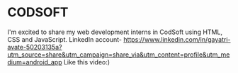 # CODSOFT
I'm excited to share my web development interns in CodSoft using HTML, CSS and JavaScript.
LinkedIn account- https://www.linkedin.com/in/gayatri-avate-50203135a?utm_source=share&utm_campaign=share_via&utm_content=profile&utm_medium=android_app
Like this video:)

